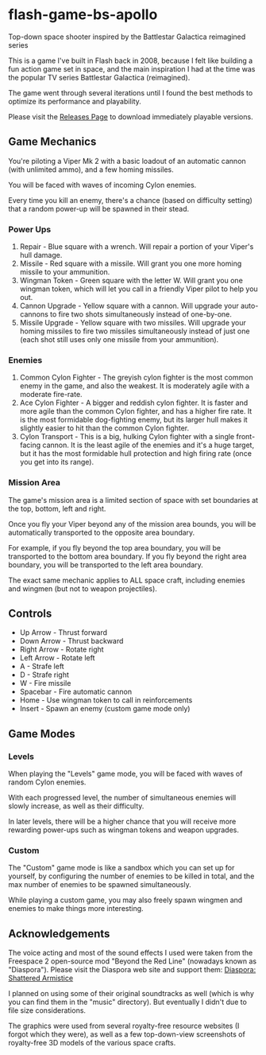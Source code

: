 # flash-game-bs-apollo
Top-down space shooter inspired by the Battlestar Galactica reimagined series

This is a game I've built in Flash back in 2008, because I felt like building a fun action game set in space, and the main inspiration I had at the time was the popular TV series Battlestar Galactica (reimagined).

The game went through several iterations until I found the best methods to optimize its performance and playability.

Please visit the [Releases Page](https://github.com/EitanBlumin/flash-game-bs-apollo/releases) to download immediately playable versions.

## Game Mechanics

You're piloting a Viper Mk 2 with a basic loadout of an automatic cannon (with unlimited ammo), and a few homing missiles.

You will be faced with waves of incoming Cylon enemies.

Every time you kill an enemy, there's a chance (based on difficulty setting) that a random power-up will be spawned in their stead.

### Power Ups

1. Repair - Blue square with a wrench. Will repair a portion of your Viper's hull damage.
2. Missile - Red square with a missile. Will grant you one more homing missile to your ammunition.
3. Wingman Token - Green square with the letter W. Will grant you one wingman token, which will let you call in a friendly Viper pilot to help you out.
4. Cannon Upgrade - Yellow square with a cannon. Will upgrade your auto-cannons to fire two shots simultaneously instead of one-by-one.
5. Missile Upgrade - Yellow square with two missiles. Will upgrade your homing missiles to fire two missiles simultaneously instead of just one (each shot still uses only one missile from your ammunition).

### Enemies

1. Common Cylon Fighter - The greyish cylon fighter is the most common enemy in the game, and also the weakest. It is moderately agile with a moderate fire-rate.
2. Ace Cylon Fighter - A bigger and reddish cylon fighter. It is faster and more agile than the common Cylon fighter, and has a higher fire rate. It is the most formidable dog-fighting enemy, but its larger hull makes it slightly easier to hit than the common Cylon fighter.
3. Cylon Transport - This is a big, hulking Cylon fighter with a single front-facing cannon. It is the least agile of the enemies and it's a huge target, but it has the most formidable hull protection and high firing rate (once you get into its range).

### Mission Area

The game's mission area is a limited section of space with set boundaries at the top, bottom, left and right.

Once you fly your Viper beyond any of the mission area bounds, you will be automatically transported to the opposite area boundary.

For example, if you fly beyond the top area boundary, you will be transported to the bottom area boundary. If you fly beyond the right area boundary, you will be transported to the left area boundary.

The exact same mechanic applies to ALL space craft, including enemies and wingmen (but not to weapon projectiles).

## Controls

- Up Arrow - Thrust forward
- Down Arrow - Thrust backward
- Right Arrow - Rotate right
- Left Arrow - Rotate left
- A - Strafe left
- D - Strafe right
- W - Fire missile
- Spacebar - Fire automatic cannon
- Home - Use wingman token to call in reinforcements
- Insert - Spawn an enemy (custom game mode only)

## Game Modes

### Levels

When playing the "Levels" game mode, you will be faced with waves of random Cylon enemies.

With each progressed level, the number of simultaneous enemies will slowly increase, as well as their difficulty.

In later levels, there will be a higher chance that you will receive more rewarding power-ups such as wingman tokens and weapon upgrades.

### Custom

The "Custom" game mode is like a sandbox which you can set up for yourself, by configuring the number of enemies to be killed in total, and the max number of enemies to be spawned simultaneously.

While playing a custom game, you may also freely spawn wingmen and enemies to make things more interesting.

## Acknowledgements

The voice acting and most of the sound effects I used were taken from the Freespace 2 open-source mod "Beyond the Red Line" (nowadays known as "Diaspora").
Please visit the Diaspora web site and support them: [Diaspora: Shattered Armistice](http://diaspora.hard-light.net/)

I planned on using some of their original soundtracks as well (which is why you can find them in the "music" directory).
But eventually I didn't due to file size considerations.

The graphics were used from several royalty-free resource websites (I forgot which they were), as well as a few top-down-view screenshots of royalty-free 3D models of the various space crafts.
